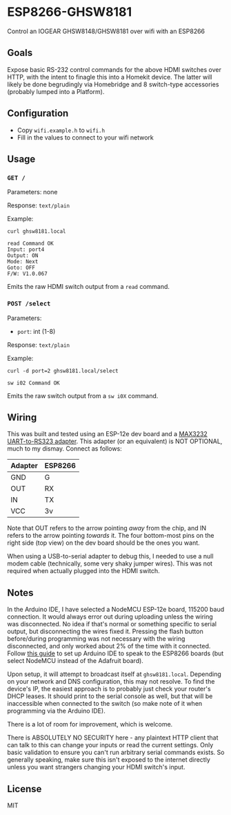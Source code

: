 # ESP8266-GHSW8181
Control an IOGEAR GHSW8148/GHSW8181 over wifi with an ESP8266

## Goals

Expose basic RS-232 control commands for the above HDMI switches over HTTP, with the intent to finagle this into a Homekit device.
The latter will likely be done begrudingly via Homebridge and 8 switch-type accessories (probably lumped into a Platform).

## Configuration

* Copy `wifi.example.h` to `wifi.h`
* Fill in the values to connect to your wifi network

## Usage

### `GET /`

Parameters: none

Response: `text/plain`

Example:

`curl ghsw8181.local`

```
read Command OK
Input: port4
Output: ON
Mode: Next
Goto: OFF
F/W: V1.0.067
```

Emits the raw HDMI switch output from a `read` command.

### `POST /select`

Parameters:

* `port`: int (1-8)

Response: `text/plain`

Example:

`curl -d port=2 ghsw8181.local/select`

```
sw i02 Command OK
```

Emits the raw switch output from a `sw i0X` command.

## Wiring

This was built and tested using an ESP-12e dev board and a [MAX3232 UART-to-RS323 adapter](https://www.amazon.com/gp/product/B00OPU2QJ4).
This adapter (or an equivalent) is NOT OPTIONAL, much to my dismay.
Connect as follows:

| Adapter | ESP8266 |
|---------|---------|
| GND     | G       |
| OUT     | RX      |
| IN      | TX      |
| VCC     | 3v      |

Note that OUT refers to the arrow pointing *away* from the chip, and IN refers to the arrow pointing *towards* it.
The four bottom-most pins on the right side (top view) on the dev board should be the ones you want.

When using a USB-to-serial adapter to debug this, I needed to use a null modem cable (technically, some very shaky jumper wires).
This was not required when actually plugged into the HDMI switch.

## Notes
In the Arduino IDE, I have selected a NodeMCU ESP-12e board, 115200 baud connection.
It would always error out during uploading unless the wiring was disconnected.
No idea if that's normal or something specific to serial output, but disconnecting the wires fixed it.
Pressing the flash button before/during programming was not necessary with the wiring disconnected, and only worked about 2% of the time with it connected.
Follow [this guide](https://learn.adafruit.com/adafruit-huzzah-esp8266-breakout/using-arduino-ide) to set up Arduino IDE to speak to the ESP8266 boards (but select NodeMCU instead of the Adafruit board).


Upon setup, it will attempt to broadcast itself at `ghsw8181.local`.
Depending on your network and DNS configuration, this may not resolve.
To find the device's IP, the easiest approach is to probably just check your router's DHCP leases.
It should print to the serial console as well, but that will be inaccessible when connected to the switch (so make note of it when programming via the Arduino IDE).

There is a lot of room for improvement, which is welcome.

There is ABSOLUTELY NO SECURITY here - any plaintext HTTP client that can talk to this can change your inputs or read the current settings.
Only basic validation to ensure you can't run arbitrary serial commands exists.
So generally speaking, make sure this isn't exposed to the internet directly unless you want strangers changing your HDMI switch's input.

## License
MIT
